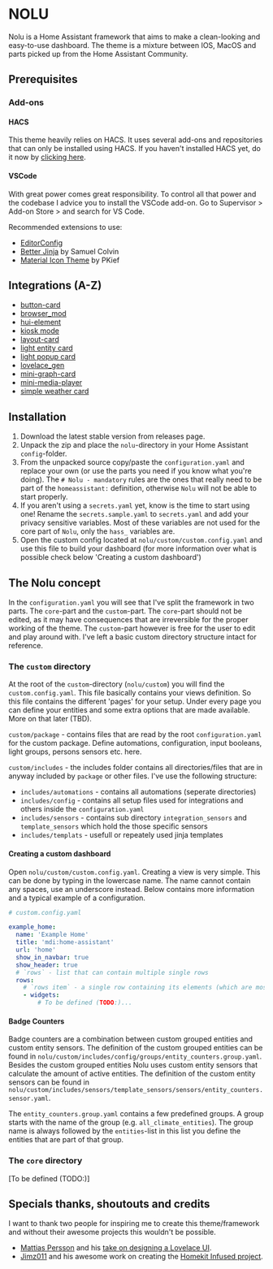 # NOLU

Nolu is a Home Assistant framework that aims to make a clean-looking and
easy-to-use dashboard. The theme is a mixture between IOS, MacOS and parts picked up from the Home Assistant Community.

## Prerequisites

### Add-ons

#### HACS

This theme heavily relies on HACS. It uses several add-ons and repositories that can only be installed
using HACS. If you haven't installed HACS yet, do it now by [clicking here](https://hacs.xyz/docs/installation/installation/).

#### VSCode

With great power comes great responsibility. To control all that power and the codebase I advice you to install the VSCode add-on. Go to Supervisor > Add-on Store > and search for VS Code.

Recommended extensions to use:

- [EditorConfig](https://marketplace.visualstudio.com/items?itemName=EditorConfig.EditorConfig)
- [Better Jinja](https://marketplace.visualstudio.com/items?itemName=samuelcolvin.jinjahtml) by Samuel Colvin
- [Material Icon Theme](https://marketplace.visualstudio.com/items?itemName=PKief.material-icon-theme) by PKief

## Integrations (A-Z)

- [button-card](https://github.com/custom-cards/button-card)
- [browser_mod](https://github.com/thomasloven/hass-browser_mod)
- [hui-element](https://github.com/thomasloven/lovelace-hui-element)
- [kiosk mode](https://github.com/maykar/kiosk-mode)
- [layout-card](https://github.com/thomasloven/lovelace-layout-card)
- [light entity card](https://github.com/ljmerza/light-entity-card)
- [light popup card](https://github.com/DBuit/light-popup-card)
- [lovelace_gen](https://github.com/thomasloven/hass-lovelace_gen)
- [mini-graph-card](https://github.com/kalkih/mini-graph-card)
- [mini-media-player](https://github.com/kalkih/mini-media-player)
- [simple weather card](https://github.com/kalkih/simple-weather-card)

## Installation

1. Download the latest stable version from releases page.
2. Unpack the zip and place the `nolu`-directory in your Home Assistant `config`-folder.
3. From the unpacked source copy/paste the `configuration.yaml` and replace your own (or use the parts you need if you know what you're doing). The `# Nolu - mandatory` rules are the ones that really need to be part of the `homeassistant:` definition, otherwise `Nolu` will not be able to start properly.
4. If you aren't using a `secrets.yaml` yet, know is the time to start using one! Rename the `secrets.sample.yaml` to `secrets.yaml` and add your privacy sensitive variables. Most of these variables are not used for the core part of `Nolu`, only the `hass_` variables are.
5. Open the custom config located at `nolu/custom/custom.config.yaml` and use this file to build your dashboard (for more information over what is possible check below 'Creating a custom dashboard')

## The Nolu concept

In the `configuration.yaml` you will see that I've split the framework in two parts. The `core`-part and the `custom`-part. The `core`-part should not be edited, as it may have consequences that are irreversible for the proper working of the theme. The `custom`-part however is free for the user to edit and play around with. I've left a basic custom directory structure intact for reference.

### The `custom` directory

At the root of the `custom`-directory (`nolu/custom`) you will find the `custom.config.yaml`. This file basically contains your views definition. So this file contains the different 'pages' for your setup. Under every page you can define your entities and some extra options that are made available. More on that later (TBD).

`custom/package` - contains files that are read by the root `configuration.yaml` for the custom package. Define automations, configuration, input booleans, light groups, persons sensors etc. here.

`custom/includes` - the includes folder contains all directories/files that are in anyway included by `package` or other files. I've use the following structure:

- `includes/automations` - contains all automations (seperate directories)
- `includes/config` - contains all setup files used for integrations and others inside the `configuration.yaml`
- `includes/sensors` - contains sub directory `integration_sensors` and `template_sensors` which hold the those specific sensors
- `includes/templats` - usefull or repeately used jinja templates

#### Creating a custom dashboard

Open `nolu/custom/custom.config.yaml`. Creating a view is very simple. This can be done by typing in the lowercase name. The name cannot contain any spaces, use an underscore instead. Below contains more information and a typical example of a configuration.

```yaml
# custom.config.yaml

example_home:
  name: 'Example Home'
  title: 'mdi:home-assistant'
  url: 'home'
  show_in_navbar: true
  show_header: true
  # `rows` - list that can contain multiple single rows
  rows:
    # `rows item` - a single row containing its elements (which are mostly what Home Assistant calls cards)
    - widgets:
        # To be defined (TODO:)...
```

#### Badge Counters

Badge counters are a combination between custom grouped entities and custom entity sensors. The definition of the custom grouped entities can be found in `nolu/custom/includes/config/groups/entity_counters.group.yaml`. Besides the custom grouped entities Nolu uses custom entity sensors that calculate the amount of active entities. The definition of the custom entity sensors can be found in `nolu/custom/includes/sensors/template_sensors/sensors/entity_counters.sensor.yaml`.

The `entity_counters.group.yaml` contains a few predefined groups. A group starts with the name of the group (e.g. `all_climate_entities`). The group name is always followed by the `entities`-list in this list you define the entities that are part of that group.

### The `core` directory

[To be defined (TODO:)]

## Specials thanks, shoutouts and credits

I want to thank two people for inspiring me to create this theme/framework and without their awesome projects this wouldn't be possible.

- [Mattias Persson](https://community.home-assistant.io/u/Mattias_Persson) and his [take on designing a Lovelace UI](https://community.home-assistant.io/t/a-different-take-on-designing-a-lovelace-ui/162594).
- [Jimz011](https://community.home-assistant.io/u/jimz011) and his awesome work on creating the [Homekit Infused project](https://github.com/jimz011/homekit-infused).
